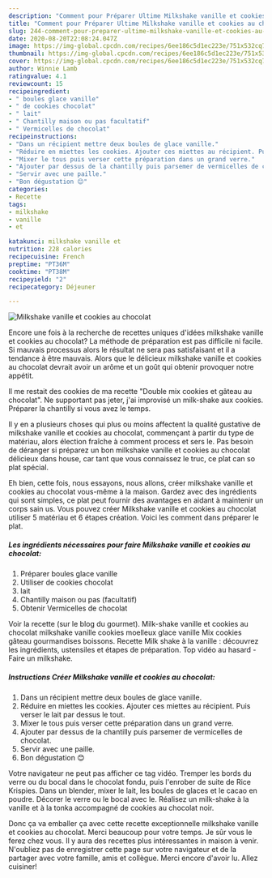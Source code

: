 ```yaml
---
description: "Comment pour Préparer Ultime Milkshake vanille et cookies au chocolat"
title: "Comment pour Préparer Ultime Milkshake vanille et cookies au chocolat"
slug: 244-comment-pour-preparer-ultime-milkshake-vanille-et-cookies-au-chocolat
date: 2020-08-20T22:08:24.047Z
image: https://img-global.cpcdn.com/recipes/6ee186c5d1ec223e/751x532cq70/milkshake-vanille-et-cookies-au-chocolat-photo-principale-de-la-recette.jpg
thumbnail: https://img-global.cpcdn.com/recipes/6ee186c5d1ec223e/751x532cq70/milkshake-vanille-et-cookies-au-chocolat-photo-principale-de-la-recette.jpg
cover: https://img-global.cpcdn.com/recipes/6ee186c5d1ec223e/751x532cq70/milkshake-vanille-et-cookies-au-chocolat-photo-principale-de-la-recette.jpg
author: Winnie Lamb
ratingvalue: 4.1
reviewcount: 15
recipeingredient:
- " boules glace vanille"
- " de cookies chocolat"
- " lait"
- " Chantilly maison ou pas facultatif"
- " Vermicelles de chocolat"
recipeinstructions:
- "Dans un récipient mettre deux boules de glace vanille."
- "Réduire en miettes les cookies. Ajouter ces miettes au récipient. Puis verser le lait par dessus le tout."
- "Mixer le tous puis verser cette préparation dans un grand verre."
- "Ajouter par dessus de la chantilly puis parsemer de vermicelles de chocolat."
- "Servir avec une paille."
- "Bon dégustation 😊"
categories:
- Recette
tags:
- milkshake
- vanille
- et

katakunci: milkshake vanille et 
nutrition: 228 calories
recipecuisine: French
preptime: "PT36M"
cooktime: "PT38M"
recipeyield: "2"
recipecategory: Déjeuner

---
```



![Milkshake vanille et cookies au chocolat](https://img-global.cpcdn.com/recipes/6ee186c5d1ec223e/751x532cq70/milkshake-vanille-et-cookies-au-chocolat-photo-principale-de-la-recette.jpg)

Encore une fois à la recherche de recettes uniques d'idées milkshake vanille et cookies au chocolat? La méthode de préparation est pas difficile ni facile. Si mauvais processus alors le résultat ne sera pas satisfaisant et il a tendance à être mauvais. Alors que le délicieux milkshake vanille et cookies au chocolat devrait avoir un arôme et un goût qui obtenir provoquer notre appétit.

Il me restait des cookies de ma recette &#34;Double mix cookies et gâteau au chocolat&#34;. Ne supportant pas jeter, j&#39;ai improvisé un milk-shake aux cookies. Préparer la chantilly si vous avez le temps.

Il y en a plusieurs choses qui plus ou moins affectent la qualité gustative de milkshake vanille et cookies au chocolat, commençant à partir du type de matériau, alors élection fraîche à comment process et sers le. Pas besoin de déranger si préparez un bon milkshake vanille et cookies au chocolat délicieux dans house, car tant que vous connaissez le truc, ce plat can so plat spécial.


Eh bien, cette fois, nous essayons, nous allons, créer milkshake vanille et cookies au chocolat vous-même à la maison. Gardez avec des ingrédients qui sont simples, ce plat peut fournir des avantages en aidant à maintenir un corps sain us. Vous pouvez créer Milkshake vanille et cookies au chocolat utiliser 5 matériau et 6 étapes création. Voici les comment dans préparer le plat.

<!--inarticleads1-->

##### Les ingrédients nécessaires pour faire Milkshake vanille et cookies au chocolat:

1. Préparer  boules glace vanille
1. Utiliser  de cookies chocolat
1.   lait
1.   Chantilly maison ou pas (facultatif)
1. Obtenir  Vermicelles de chocolat


Voir la recette (sur le blog du gourmet). Milk-shake vanille et cookies au chocolat milkshake vanille cookies moelleux glace vanille Mix cookies gâteau gourmandises boissons. Recette Milk shake à la vanille : découvrez les ingrédients, ustensiles et étapes de préparation. Top vidéo au hasard - Faire un milkshake. 

<!--inarticleads2-->

##### Instructions Créer Milkshake vanille et cookies au chocolat:

1. Dans un récipient mettre deux boules de glace vanille.
1. Réduire en miettes les cookies. Ajouter ces miettes au récipient. Puis verser le lait par dessus le tout.
1. Mixer le tous puis verser cette préparation dans un grand verre.
1. Ajouter par dessus de la chantilly puis parsemer de vermicelles de chocolat.
1. Servir avec une paille.
1. Bon dégustation 😊


Votre navigateur ne peut pas afficher ce tag vidéo. Tremper les bords du verre ou du bocal dans le chocolat fondu, puis l&#39;enrober de suite de Rice Krispies. Dans un blender, mixer le lait, les boules de glaces et le cacao en poudre. Décorer le verre ou le bocal avec le. Réalisez un milk-shake à la vanille et à la tonka accompagné de cookies au chocolat noir. 


Donc ça va emballer ça avec cette recette exceptionnelle milkshake vanille et cookies au chocolat. Merci beaucoup pour votre temps. Je sûr vous le ferez chez vous. Il y aura des recettes plus  intéressantes in maison à venir. N'oubliez pas de enregistrer cette page sur votre navigateur et de la partager avec votre famille, amis et collègue. Merci encore d'avoir lu. Allez cuisiner!
